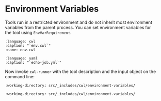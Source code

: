 # Environment Variables

Tools run in a restricted environment and do not inherit most environment
variables from the parent process.  You can set environment variables for
the tool using `EnvVarRequirement`.

```{literalinclude} /_includes/cwl/environment-variables/env.cwl
:language: cwl
:caption: "`env.cwl`"
:name: env.cwl
```

```{literalinclude} /_includes/cwl/environment-variables/echo-job.yml
:language: yaml
:caption: "`echo-job.yml`"
```

Now invoke `cwl-runner` with the tool description and the input object on the
command line:

```{runcmd} cwl-runner env.cwl echo-job.yml
:working-directory: src/_includes/cwl/environment-variables/
```

```{runcmd} cat output.txt
:working-directory: src/_includes/cwl/environment-variables/
```
